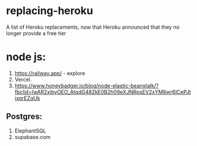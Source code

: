 # replacing-heroku
A list of Heroku replacements, now that Heroku announced that they no longer provide a free tier

# node js:
1. https://railway.app/ - explore
2. Vercel.
3. https://www.honeybadger.io/blog/node-elastic-beanstalk/?fbclid=IwAR2xibyOEO_AtqdG482kE0B2h09eXJNRpsEV2xYM8wr6lCePJtixqrEZqUk


## Postgres:
1. ElephantSQL
2. supabase.com


